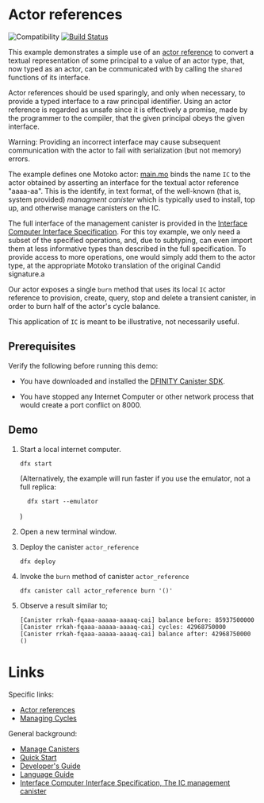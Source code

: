 # Actor references

![Compatibility](https://img.shields.io/badge/compatibility-0.7.0-blue)
[![Build Status](https://github.com/dfinity/examples/workflows/motoko-actor_reference-example/badge.svg)](https://github.com/dfinity/examples/actions?query=workflow%3Amotoko-actor_reference-example)

This example demonstrates a simple use of an [actor reference](https://sdk.dfinity.org/docs/language-guide/language-manual.html#exp-actor) to convert
a textual representation of some principal to a value of an actor type, that, now typed
as an actor, can be communicated with by calling the `shared` functions of its interface.

Actor references should be used sparingly, and only when necessary, to provide a typed interface to a raw principal identifier.
Using an actor reference is regarded as unsafe since it is effectively a promise, made by the programmer to the compiler, that the given principal obeys the given interface.

Warning: Providing an incorrect interface may cause subsequent communication with the actor to fail with serialization (but not memory) errors.

The example defines one Motoko actor: [main.mo](./src/actor_reference/main.mo) binds the name
`IC` to the actor obtained by asserting an interface for the
textual actor reference "aaaa-aa". This is the identify, in text format, of the
well-known (that is, system provided) _managment canister_ which
is typically used to install, top up, and otherwise manage canisters on the IC.

The full interface of the management canister is provided in the [Interface Computer Interface Specification](https://sdk.dfinity.org/docs/interface-spec/index.html#ic-management-canister).
For this toy example, we only need a subset of the specified operations, and, due to subtyping, can even import them at less informative types than described in the full specification.
To provide access to more operations, one would simply add them to the actor type, at the appropriate Motoko translation of the original Candid signature.a

Our actor exposes a single `burn` method that uses its local `IC` actor reference
to provision, create, query, stop and delete a transient canister, in order
to burn half of the actor's cycle balance.

This application of `IC` is meant to be illustrative, not necessarily useful.

## Prerequisites

Verify the following before running this demo:

*  You have downloaded and installed the
   [DFINITY Canister SDK](https://sdk.dfinity.org).

*  You have stopped any Internet Computer or other network process that would
   create a port conflict on 8000.

## Demo

1. Start a local internet computer.

   ```text
   dfx start
   ```

   (Alternatively, the example will run faster if you use the emulator, not a full replica:
   ```
     dfx start --emulator
   ```
   )

2. Open a new terminal window.

3. Deploy the canister `actor_reference`

   ```text
   dfx deploy
   ```

4. Invoke the `burn` method of canister `actor_reference`

   ```text
   dfx canister call actor_reference burn '()'
   ```

5. Observe a result similar to;

   ```text
   [Canister rrkah-fqaaa-aaaaa-aaaaq-cai] balance before: 85937500000
   [Canister rrkah-fqaaa-aaaaa-aaaaq-cai] cycles: 42968750000
   [Canister rrkah-fqaaa-aaaaa-aaaaq-cai] balance after: 42968750000
   ()
   ```

# Links

Specific links:

- [Actor references](https://sdk.dfinity.org/docs/language-guide/language-manual.html#exp-actor)
- [Managing Cycles](https://sdk.dfinity.org/docs/language-guide/cycles.html)

General background:

- [Manage Canisters](https://sdk.dfinity.org/docs/developers-guide/working-with-canisters.html)
- [Quick Start](https://sdk.dfinity.org/developers-guide/quickstart.html)
- [Developer's Guide](https://sdk.dfinity.org/developers-guide)
- [Language Guide](https://sdk.dfinity.org/language-guide)
- [Interface Computer Interface Specification, The IC management canister](https://sdk.dfinity.org/docs/interface-spec/index.html#ic-management-canister)